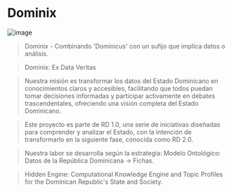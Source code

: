 # Dominix

![image](https://github.com/user-attachments/assets/9ccffd31-60f9-47a8-8774-c23b716d3c39)

> Dominix - Combinando 'Dominicus' con un sufijo que implica datos o análisis.

> Dominix: Ex Data Veritas

> Nuestra misión es transformar los datos del Estado Dominicano en conocimientos claros y accesibles, facilitando que todos puedan tomar decisiones informadas y participar activamente en debates trascendentales, ofreciendo una visión completa del Estado Dominicano.

> Este proyecto es parte de RD 1.0, una serie de iniciativas diseñadas para comprender y analizar el Estado, con la intención de transformarlo en la siguiente fase, conocida como RD 2.0.

> Nuestra labor se desarrolla según la estrategia: Modelo Ontológico: Datos de la República Dominicana -> Fichas.

> Hidden Engine: Computational Knowledge Engine and Topic Profiles for the Dominican Republic's State and Society.
